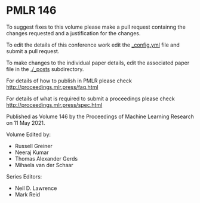 # PMLR 146

To suggest fixes to this volume please make a pull request containng the changes requested and a justification for the changes.

To edit the details of this conference work edit the [_config.yml](./_config.yml) file and submit a pull request.

To make changes to the individual paper details, edit the associated paper file in the [./_posts](./_posts) subdirectory.

For details of how to publish in PMLR please check http://proceedings.mlr.press/faq.html

For details of what is required to submit a proceedings please check http://proceedings.mlr.press/spec.html



Published as Volume 146 by the Proceedings of Machine Learning Research on 11 May 2021.

Volume Edited by:
  * Russell Greiner
  * Neeraj Kumar
  * Thomas Alexander Gerds
  * Mihaela van der Schaar

Series Editors:
  * Neil D. Lawrence
  * Mark Reid
